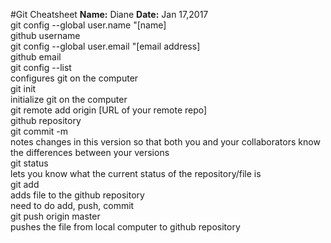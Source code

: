 #Git Cheatsheet
**Name:** Diane
**Date:** Jan 17,2017  
git config --global user.name "[name]  
github username  
git config --global user.email "[email address]  
github email  
git config --list  
configures git on the computer  
git init  
initialize git on the computer  
git remote add origin [URL of your remote repo]  
github repository  
git commit -m  
notes changes in this version so that both you and your collaborators know the differences between your versions  
git status  
lets you know what the current status of the repository/file is  
git add  
adds file to the github repository  
need to do add, push, commit  
git push origin master  
pushes the file from local computer to github repository  